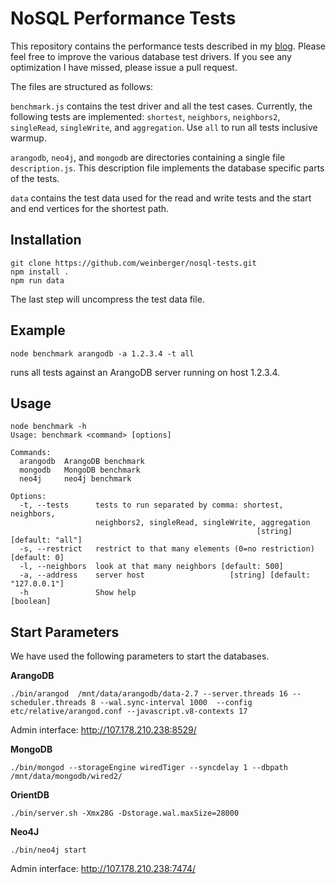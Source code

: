 # NoSQL Performance Tests

This repository contains the performance tests described in my [blog](https://www.arangodb.com/2015/06/multi-model-benchmark/). Please feel free to improve the various database test drivers. If you see any optimization I have missed, please issue a pull request.

The files are structured as follows:

`benchmark.js` contains the test driver and all the test cases. Currently, the following tests are implemented: `shortest`, `neighbors`, `neighbors2`, `singleRead`, `singleWrite`, and `aggregation`. Use `all` to run all tests inclusive warmup.

`arangodb`, `neo4j`, and `mongodb` are directories containing a single file `description.js`. This description file implements the database specific parts of the tests.

`data` contains the test data used for the read and write tests and the start and end vertices for the shortest path.

## Installation

```
git clone https://github.com/weinberger/nosql-tests.git
npm install .
npm run data
```

The last step will uncompress the test data file.

## Example

```
node benchmark arangodb -a 1.2.3.4 -t all
```

runs all tests against an ArangoDB server running on host 1.2.3.4.

## Usage

```
node benchmark -h
Usage: benchmark <command> [options]

Commands:
  arangodb  ArangoDB benchmark
  mongodb   MongoDB benchmark
  neo4j     neo4j benchmark

Options:
  -t, --tests      tests to run separated by comma: shortest, neighbors,
                   neighbors2, singleRead, singleWrite, aggregation
                                                       [string] [default: "all"]
  -s, --restrict   restrict to that many elements (0=no restriction)
[default: 0]
  -l, --neighbors  look at that many neighbors [default: 500]
  -a, --address    server host                   [string] [default: "127.0.0.1"]
  -h               Show help                                           [boolean]
```

## Start Parameters

We have used the following parameters to start the databases.

**ArangoDB**

```
./bin/arangod  /mnt/data/arangodb/data-2.7 --server.threads 16 --scheduler.threads 8 --wal.sync-interval 1000  --config etc/relative/arangod.conf --javascript.v8-contexts 17
```

Admin interface: http://107.178.210.238:8529/


**MongoDB**


```
./bin/mongod --storageEngine wiredTiger --syncdelay 1 --dbpath /mnt/data/mongodb/wired2/
```

**OrientDB**

```
./bin/server.sh -Xmx28G -Dstorage.wal.maxSize=28000
```

**Neo4J**

```
./bin/neo4j start
```

Admin interface: http://107.178.210.238:7474/
